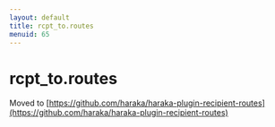 ```yaml
---
layout: default
title: rcpt_to.routes
menuid: 65
---
```

# rcpt_to.routes

Moved to [https://github.com/haraka/haraka-plugin-recipient-routes](https://github.com/haraka/haraka-plugin-recipient-routes)


